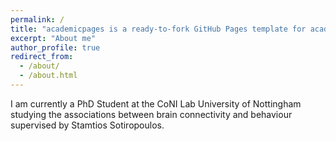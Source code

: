 ```yaml
---
permalink: /
title: "academicpages is a ready-to-fork GitHub Pages template for academic personal websites"
excerpt: "About me"
author_profile: true
redirect_from:
  - /about/
  - /about.html
---
```


I am currently a PhD Student at the CoNI Lab University of Nottingham studying the associations between brain connectivity and behaviour supervised by Stamtios Sotiropoulos.
